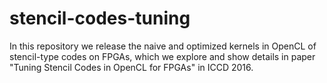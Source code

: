 # stencil-codes-tuning

In this repository we release the naive and optimized kernels in OpenCL of stencil-type codes on FPGAs, which we explore and show details in paper "Tuning Stencil Codes in OpenCL for FPGAs" in ICCD 2016.
